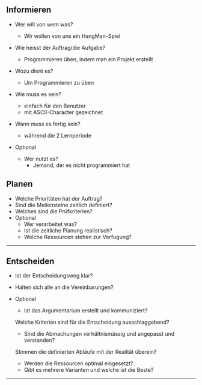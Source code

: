 ## Informieren
- Wer will von wem was?
  
  - Wir wollen von uns ein HangMan-Spiel

- Wie heisst der Auftrag/die Aufgabe?
  
  - Programmieren üben, indem man ein Projekt erstellt

- Wozu dient es?
  - Um Programmieren zu üben

- Wie muss es sein?
  - einfach für den Benutzer
  - mit ASCII-Character gezeichnet

- Wann muss es fertig sein?
  - während die 2 Lernperiode

- Optional
  - Wer nutzt es?
    - Jemand, der es nicht programmiert hat
   

## Planen

- Welche Prioritäten hat der Auftrag?
- Sind die Meilensteine zeitlich definiert?
- Welches sind die Prüfkriterien?
- Optional
  - Wer verarbeitet was?
  - Ist die zeitliche Planung realistisch?
  - Welche Ressourcen stehen zur Verfugung?

---

## Entscheiden

- Ist der Entscheidungsweg klar?

- Halten sich alle an die Vereinbarungen?

- Optional
  
  - Ist das Argumentarium erstellt und kommuniziert?
  
  Welche Kriterien sind für die Entscheidung ausschlaggebend?
  
  - Sind die Abmachungen verhältnismässig und angepasst und verstanden?
  
  Stimmen die definierten Abläufe mit der Realität überein?
  
  - Werden die Ressourcen optimal eingesetzt?
  - Gibt es mehrere Varianten und welche ist die Beste?

---
